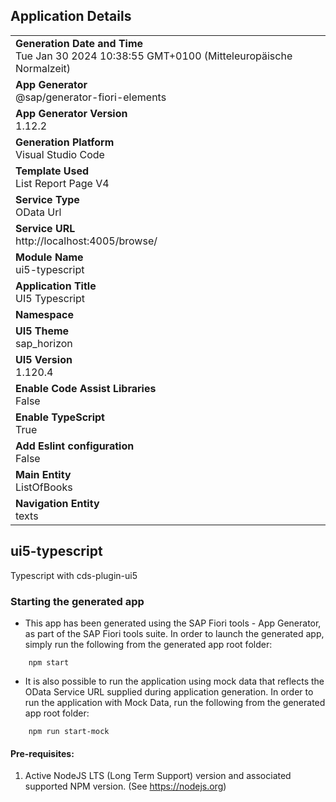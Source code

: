 ## Application Details
|               |
| ------------- |
|**Generation Date and Time**<br>Tue Jan 30 2024 10:38:55 GMT+0100 (Mitteleuropäische Normalzeit)|
|**App Generator**<br>@sap/generator-fiori-elements|
|**App Generator Version**<br>1.12.2|
|**Generation Platform**<br>Visual Studio Code|
|**Template Used**<br>List Report Page V4|
|**Service Type**<br>OData Url|
|**Service URL**<br>http://localhost:4005/browse/
|**Module Name**<br>ui5-typescript|
|**Application Title**<br>UI5 Typescript|
|**Namespace**<br>|
|**UI5 Theme**<br>sap_horizon|
|**UI5 Version**<br>1.120.4|
|**Enable Code Assist Libraries**<br>False|
|**Enable TypeScript**<br>True|
|**Add Eslint configuration**<br>False|
|**Main Entity**<br>ListOfBooks|
|**Navigation Entity**<br>texts|

## ui5-typescript

Typescript with cds-plugin-ui5

### Starting the generated app

-   This app has been generated using the SAP Fiori tools - App Generator, as part of the SAP Fiori tools suite.  In order to launch the generated app, simply run the following from the generated app root folder:

```
    npm start
```

- It is also possible to run the application using mock data that reflects the OData Service URL supplied during application generation.  In order to run the application with Mock Data, run the following from the generated app root folder:

```
    npm run start-mock
```

#### Pre-requisites:

1. Active NodeJS LTS (Long Term Support) version and associated supported NPM version.  (See https://nodejs.org)


